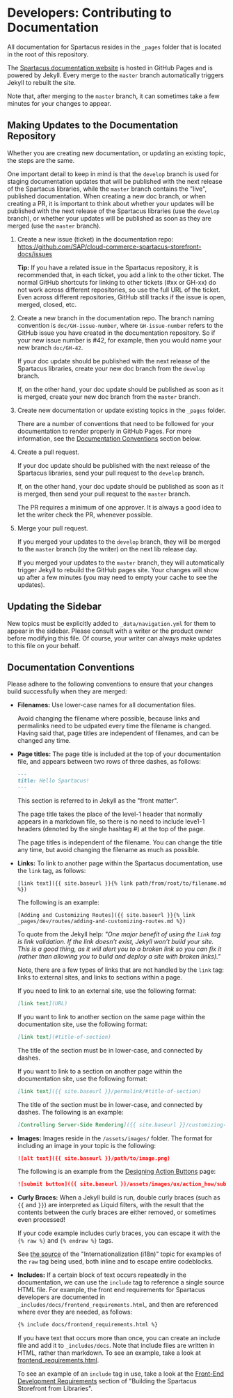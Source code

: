 # Developers: Contributing to Documentation

All documentation for Spartacus resides in the `_pages` folder that is located in the root of this repository.

The [Spartacus documentation website](https://sap.github.io/cloud-commerce-spartacus-storefront-docs/) is hosted in GitHub Pages and is powered by Jekyll. Every merge to the `master` branch automatically triggers Jekyll to rebuilt the site.

Note that, after merging to the `master` branch, it can sometimes take a few minutes for your changes to appear.

## Making Updates to the Documentation Repository

Whether you are creating new documentation, or updating an existing topic, the steps are the same.

One important detail to keep in mind is that the `develop` branch is used for staging documentation updates that will be published with the next release of the Spartacus libraries, while the `master` branch contains the "live", published documentation. When creating a new doc branch, or when creating a PR, it is important to think about whether your updates will be published with the next release of the Spartacus libraries (use the `develop` branch), or whether your updates will be published as soon as they are merged (use the `master` branch).

1. Create a new issue (ticket) in the documentation repo: https://github.com/SAP/cloud-commerce-spartacus-storefront-docs/issues

   **Tip:** If you have a related issue in the Spartacus repository, it is recommended that, in each ticket, you add a link to the other ticket. The normal GitHub shortcuts for linking to other tickets (#xx or GH-xx) do not work across different repositories, so use the full URL of the ticket. Even across different repositories, GitHub still tracks if the issue is open, merged, closed, etc.

2. Create a new branch in the documentation repo. The branch naming convention is `doc/GH-issue-number`, where `GH-issue-number` refers to the GitHub issue you have created in the documentation repository. So if your new issue number is #42, for example, then you would name your new branch `doc/GH-42`.

    If your doc update should be published with the next release of the Spartacus libraries, create your new doc branch from the `develop` branch.
  
    If, on the other hand, your doc update should be published as soon as it is merged, create your new doc branch from the `master` branch.

3. Create new documentation or update existing topics in the `_pages` folder.

   There are a number of conventions that need to be followed for your documentation to render properly in GitHub Pages. For more information, see the [Documentation Conventions](#documentation-conventions) section below.

4. Create a pull request.

   If your doc update should be published with the next release of the Spartacus libraries, send your pull request to the `develop` branch. 
  
   If, on the other hand, your doc update should be published as soon as it is merged, then send your pull request to the `master` branch.

   The PR requires a minimum of one approver. It is always a good idea to let the writer check the PR, whenever possible.

5. Merge your pull request.

   If you merged your updates to the `develop` branch, they will be merged to the `master` branch (by the writer) on the next lib release day.

   If you merged your updates to the `master` branch, they will automatically trigger Jekyll to rebuild the GitHub pages site. Your changes will show up after a few minutes (you may need to empty your cache to see the updates).  

## Updating the Sidebar

New topics must be explicitly added to `_data/navigation.yml` for them to appear in the sidebar. Please consult with a writer or the product owner before modifying this file. Of course, your writer can always make updates to this file on your behalf.

## Documentation Conventions

Please adhere to the following conventions to ensure that your changes build successfully when they are merged:

- **Filenames:** Use lower-case names for all documentation files. 

    Avoid changing the filename where possible, because links and permalinks need to be udpated every time the filename is changed. Having said that, page titles are independent of filenames, and can be changed any time.

- **Page titles:** The page title is included at the top of your documentation file, and appears between two rows of three dashes, as follows:

    ```markdown
    ---
    title: Hello Spartacus!
    ---
    ```

    This section is referred to in Jekyll as the "front matter".
  
    The page title takes the place of the level-1 header that normally appears in a markdown file, so there is no need to include leve1-1 headers (denoted by the single hashtag #) at the top of the page.
  
    The page titles is independent of the filename. You can change the title any time, but avoid changing the filename as much as possible.

- **Links:** To link to another page within the Spartacus documentation, use the `link` tag, as follows:

    ```liquid
    [link text]({{ site.baseurl }}{% link path/from/root/to/filename.md %})
    ```

    The following is an example:

    ```liquid
    [Adding and Customizing Routes]({{ site.baseurl }}{% link _pages/dev/routes/adding-and-customizing-routes.md %})
    ```

    To quote from the Jekyll help: *"One major benefit of using the `link` tag is link validation. If the link doesn’t exist, Jekyll won’t build your site. This is a good thing, as it will alert you to a broken link so you can fix it (rather than allowing you to build and deploy a site with broken links)."*

    Note, there are a few types of links that are not handled by the `link` tag: links to external sites, and links to sections within a page.
  
    If you need to link to an external site, use the following format:

    ```markdown
    [link text](URL)
    ```

    If you want to link to another section on the same page within the documentation site, use the following format:

    ```markdown
    [link text](#title-of-section)
    ```

    The title of the section must be in lower-case, and connected by dashes.

    If you want to link to a section on another page within the documentation site, use the following format:

    ```markdown
    [link text]({{ site.baseurl }}/permalink/#title-of-section)
    ```

    The title of the section must be in lower-case, and connected by dashes. The following is an example:

    ```markdown
    [Controlling Server-Side Rendering]({{ site.baseurl }}/customizing-cms-components/#controlling-server-side-rendering-ssr)
    ``` 

- **Images:** Images reside in the `/assets/images/` folder. The format for including an image in your topic is the following:

    ```markdown
    ![alt text]({{ site.baseurl }}/path/to/image.png)
    ```

    The following is an example from the [Designing Action Buttons](https://sap.github.io/cloud-commerce-spartacus-storefront-docs/designing-action-buttons/) page:

    ```markdown
    ![submit button]({{ site.baseurl }}/assets/images/ux/action_how/submit_button.png)
    ```

- **Curly Braces:** When a Jekyll build is run, double curly braces (such as `{{` and `}}`) are interpreted as Liquid filters, with the result that the contents between the curly braces are either removed, or sometimes even processed! 

    If your code example includes curly braces, you can escape it with the `{% raw %}` and `{% endraw %}` tags. 

    See [the source](https://raw.githubusercontent.com/SAP/cloud-commerce-spartacus-storefront-docs/master/_pages/dev/i18n.md?token=AKKGMXYMRJY6J7DB3QQ5J7K5CKPTW) of the "Internationalization (i18n)" topic for examples of the `raw` tag being used, both inline and to escape entire codeblocks.

- **Includes:** If a certain block of text occurs repeatedly in the documentation, we can use the `include` tag to reference a single source HTML file. For example, the front end requirements for Spartacus developers are documented in `_includes/docs/frontend_requirements.html`, and then are referenced where ever they are needed, as follows:

    ```markdown
    {% include docs/frontend_requirements.html %}
    ```

    If you have text that occurs more than once, you can create an include file and add it to `_includes/docs`. Note that include files are written in HTML, rather than markdown. To see an example, take a look at [frontend_requirements.html](https://github.com/SAP/cloud-commerce-spartacus-storefront-docs/blob/master/_includes/docs/frontend_requirements.html).
    
    To see an example of an `include` tag in use, take a look at the [Front-End Development Requirements](https://raw.githubusercontent.com/SAP/cloud-commerce-spartacus-storefront-docs/master/_pages/install/building-the-spartacus-storefront-from-libraries.md?token=AKKGMX26EXQQJVG7GGGHUNC5CKRI4) section of "Building the Spartacus Storefront from Libraries".
